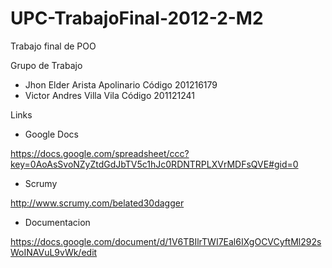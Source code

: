 UPC-TrabajoFinal-2012-2-M2
==========================

Trabajo final de POO


Grupo de Trabajo

- Jhon Elder Arista Apolinario     Código 201216179
- Victor Andres Villa Vila         Código 201121241



Links

- Google Docs

https://docs.google.com/spreadsheet/ccc?key=0AoAsSvoNZyZtdGdJbTV5c1hJc0RDNTRPLXVrMDFsQVE#gid=0

- Scrumy

http://www.scrumy.com/belated30dagger

- Documentacion

https://docs.google.com/document/d/1V6TBIlrTWI7Eal6IXgOCVCyftMl292sWoINAVuL9vWk/edit
